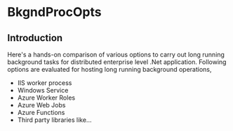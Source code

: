 # BkgndProcOpts
## Introduction
Here's a hands-on comparison of various options to carry out long running background tasks for distributed enterprise level .Net application.
Following options are evaluated for hosting long running background operations,
* IIS worker process
* Windows Service
* Azure Worker Roles
* Azure Web Jobs
* Azure Functions
* Third party libraries like...

